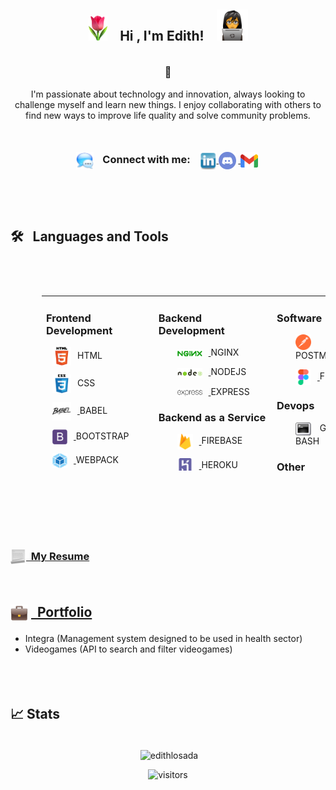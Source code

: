 
<div align="center" style="margin-bottom: 25px">

<center> 

  ## <img src="./assets/tulip.png" height="40"  />&nbsp; &nbsp; Hi , I'm Edith! &nbsp; &nbsp;<img src="./assets/female-technologist.png" width="50"  /> 

  <div align="center" style="width: 500px; margin-top: 35px">
  
  <h3 > 🌱 </h3 >
    I'm passionate about technology and innovation, always looking to challenge myself and learn new things. I enjoy collaborating with others to find new ways to improve life quality and solve community problems.
  </div>

  <!-- Connect -->
  <div align="center" vertical-align:"middle" style="margin-top: 50px; margin-bottom: 20px;">
  <h3> <img align="center" src="./assets/msg.png" alt="connect" width="28"
    style="margin-right: 10px; margin-right: 3px" /> &nbsp; Connect with me: 
  <a href="https://www.linkedin.com/in/edithlosada" target="blank">
    <img align="center" src="./assets/linkedin.png" alt="linkedin" width="28"
    style="margin-left: 10px" />
    </a>
  <a href="https://discordapp.com/users/778000207664775208" target="blank">
    <img align="center" src="./assets/discord.png " alt="Edith ƪ(ړײ)ƪ" width="28"
    style="margin-right: 3px" />
  </a>
  <a href="mailto:edithlosada@gmail.com" target="blank">
    <img align="center" src="./assets/gmail.png " alt="edithlosada@gmail.com" width="28"
    style="margin-right: 3px" />
  </a>
  </h3>
  </div>
</center>
</div>


&nbsp;  

&nbsp;  

<!-- Languages and Tools -->
<h2 style="margin-top:20px">🛠️  &nbsp; Languages and Tools  </h2>

&nbsp;

<div align="center" class="column" style="width: 100%; height: 300px; margin-top:20px; margin-bottom:70px; border: none"> 
  <!-- <table align="left" style="margin-left: 50px; margin-top: 20px;  background-color: #f0f0f0; margin-bottom: 20px;border: none"> -->
  <table  style="align-self: center; margin-left: 50px; margin-top: 20px; border: none">
  <tr valign="top" style="border: none">
  <td style="border: none" width="250">

  <h3>Frontend Development</h3>

  <div align="left" style="margin-left: 10px">
  <p><img align="center" src="./assets/html5.png" alt="html5" width="30" height="30"
  style="margin-right: 10px" />HTML</p>
  <p><img align="center" src="./assets/css3.png" alt="css3" width="30" height="30"
  style="margin-right: 10px" />CSS</p>
  <a href="https://babeljs.io/" target="blank">
  <p><img align="center" src="./assets/babeljs.png" alt="babeljs" width="30" height="30"
    style="margin-right: 10px" />
  </a>BABEL</p>
  <a href="https://getbootstrap.com/" target="blank">
  <p><img align="center" src="./assets/bootstrap.png" alt="bootstrap" width="24" height="24"
    style="margin-right: 10px" />
  </a>BOOTSTRAP</p>
  <a href="https://webpack.js.org/" target="blank">
  <p><img align="center" src="./assets/webpack.png" alt="webpack" width="24" height="24"
    style="margin-right: 10px" />
  </a>WEBPACK</p>
  <a href="https://reactjs.org/" target="blank">
  <p><img align="center" src="./assets/material-ui.png" alt="react" width="24" height="24"
    style="margin-right: 10px" />
  </a>REACT</p>
  <a href="https://reactjs.org/" target="blank">
  <p><img align="center" src="./assets/react.png" alt="react" width="24" height="24"
    style="margin-right: 10px" />
  </a>REACT</p>
  <a href="https://redux.js.org/" target="blank">
  <p><img align="center" src="./assets/redux.png" alt="redux" width="24" height="24"
    style="margin-right: 10px" />
  </a>REDUX</p>
  </div>
  </td>
  <td style="border: none" width="250">

  <h3>Backend Development</h3>
  <div align="left" style="margin-left: 30px;">
  <a href=" https://www.nginx.com/" target="blank">
  <p><img align="center" src="./assets/nginx.png" alt="nginx" width="40" style="margin-right: 10px" />
  </a>NGINX</p>
  <a href="https://nodejs.org/en/" target="blank">
  <p><img align="center" src="./assets/nodejs.png" alt="nodejs" width="40" style="margin-right: 10px" />
  </a>NODEJS</p>
  <a href="https://expressjs.com/" target="blank">
  <p><img align="center" src="./assets/express.png" alt="expressjs" width="40" style="margin-right: 10px" />
  </a>EXPRESS</p>
  </div>

  <h3>Backend as a Service</h3>
  <div align="left" style="margin-left: 30px;">
  <a href=" https://firebase.google.com/?hl=es" target="blank">
  <p><img align="center" src="./assets/firebase.png" alt="firebase" width="25" style="margin-right: 10px" />
  </a>FIREBASE</p>
  <a href="https://www.heroku.com/" target="blank">
  <p><img align="center" src="./assets/heroku.png" alt="heroku" height="25" style="margin-right: 10px" />
  </a>HEROKU</p>
  </div>

  <h3>Database</h3>
  <div align="left" style="margin-left: 30px;">
  <a href=" https://www.postgresql.org/" target="blank">
  <p><img align="center" src="./assets/postgresql.png" alt="firebase" width="25"
    style="margin-right: 10px" />
  </a>POSTGRESQL</p>
  </div>
  </td>
  <td style="border: none" width="150">

  <h3>Software</h3>
  <div align="left" style="margin-left: 30px; margin-bottom: 15px;">

  <a href=" https://www.postman.com/" target="blank">
  <p><img align="center" src="./assets/getpostman.png" alt="getpostman" width="25"
  style="margin-right: 10px" />
  </a>POSTMAN</p>
  <a href="https://www.figma.com/" target="blank">
  <p><img align="center" src="./assets/figma.png" alt="figma" width="25" style="margin-right: 10px" />
  </a>FIGMA</p>
  </div>

  <h3>Devops</h3>
  <div align="left" style="margin-left: 30px; margin-bottom: 15px;">
  <p><img align="center" src="./assets/bash.png" alt="bash" style="margin-right: 10px" width="25" /> GNU-BASH
  </p>
  </div>

  <h3>Other</h3>
  <div align="left" style="margin-left: 30px;">
    <a href=" https://git-scm.com/" target="blank">
      <p><img align="center" src="./assets/git.png" alt="bash" width="25" style="margin-right: 10px" />
    </a>GIT</p>
    <p align="left"> <img src="./assets/linux.png" alt="linux" width="30" height="30"
        style="margin-right: 10px">LINUX
    </p>
  </div>
  </td>
  </tr>
  </table>
</div>


&nbsp;
<h1></h1>

<!-- My resume -->
### <img align="center" src="./assets/resume.png" alt="resume" height="25" />[&nbsp; My Resume ](https://firebasestorage.googleapis.com/v0/b/myinfo-d12e3.appspot.com/o/Resume%2FEdithLorenaLosada.pdf?alt=media&token=ad5d9a7c-7b44-4d30-9352-1304d02f9d80)


&nbsp;


<!-- Portfolio -->
## <img align="center" src="./assets/maletin.png" alt="linkedin" width="28"  /> [ &nbsp; Portfolio ](https://edithlosada.github.io/)

  - Integra (Management system designed to be used in health sector)
  - Videogames (API to search and filter videogames)


&nbsp;

<!-- <div style="margin-top: 50px; margin-bottom: 35px;">

  <div><a href="https://edithlosada.github.io/" target="blank" style="text-decoration: none"><h3 style='display: inline;font-size: 20px'>💼 Portfolio</h3></a>
  </div>

  - ### Integra (Management system designed to be used in health sector)
  - ### Videogames (API to search and filter videogames)
</div> -->

<h2 style="margin-top: 50px; margin-bottom: 35px;">📈 Stats</h2>

<div align="center">
  <p>&nbsp;<img align="center" src="https://github-readme-stats.vercel.app/api?username=edithlosada&show_icons=true&locale=en" alt="edithlosada" /></p>

  <!-- <p><img align="center" src="https://github-readme-streak-stats.herokuapp.com/?user=edithlosada&" alt="edithlosada" /></p> -->
</div>


<div align="center">
  <img src="https://visitor-badge.laobi.icu/badge?page_id=edithlosada.edithlosada" alt="visitors">
</div>

<h1 align="center"></h1>
